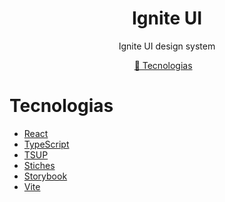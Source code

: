<h1 align="center">
   Ignite UI
</h1>

<p align="center">
  Ignite UI design system
 </p>

 <p align="center">
  <a href="#tecnologias">🚀 Tecnologias</a>&nbsp;&nbsp;&nbsp;
</p>

# Tecnologias
- [React](https://react.dev/)
- [TypeScript](https://github.com/microsoft/TypeScript)
- [TSUP](https://tsup.egoist.dev/)
- [Stiches](https://stitches.dev/)
- [Storybook](https://storybook.js.org/)
- [Vite](https://vitejs.dev/)